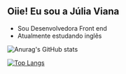 ## Oiie! Eu sou a Júlia Viana 

- Sou Desenvolvedora Front end
- Atualmente estudando inglês

![Anurag's GitHub stats](https://github-readme-stats.vercel.app/api?username=juliav05&show_icons=true&theme=radical&hide=contribs,prs&align=center)

[![Top Langs](https://github-readme-stats.vercel.app/api/top-langs/?username=juliav05&theme=radical&align=center)](https://github.com/anuraghazra/github-readme-stats)

<!--
<a href="https://github.com/juliav05/">
  <img align="center" src="https://github-readme-stats.vercel.app/api/pin/?username=juliav05&repo=github-readme-stats](https://github-readme-stats.vercel.app/api?username=juliav05&show_icons=true&theme=radical&hide=contribs,prs" />
</a>
<a href="https://github.com/juliav05/convoychat">
  <img align="center" src="https://github-readme-stats.vercel.app/api/pin/?username=anuraghazra&repo=convoychat" />
</a>
-->
